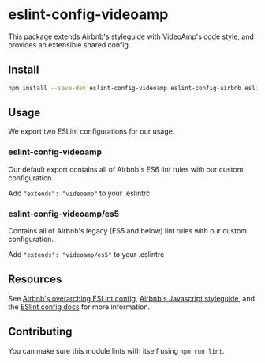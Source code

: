 # eslint-config-videoamp

This package extends Airbnb's styleguide with VideoAmp's code style, and provides an extensible shared config.

## Install
```sh
npm install --save-dev eslint-config-videoamp eslint-config-airbnb eslint-config-airbnb-base eslint-plugin-import eslint-plugin-jsx-a11y eslint-plugin-react eslint
```

## Usage

We export two ESLint configurations for our usage.

### eslint-config-videoamp

Our default export contains all of Airbnb's ES6 lint rules with our custom configuration.

Add `"extends": "videoamp"` to your .eslintrc

### eslint-config-videoamp/es5

Contains all of Airbnb's legacy (ES5 and below) lint rules with our custom configuration.

Add `"extends": "videoamp/es5"` to your .eslintrc

## Resources
See [Airbnb's overarching ESLint config](https://npmjs.com/eslint-config-airbnb), [Airbnb's Javascript styleguide](https://github.com/airbnb/javascript), and the [ESlint config docs](http://eslint.org/docs/user-guide/configuring#extending-configuration-files) for more information.

## Contributing

You can make sure this module lints with itself using `npm run lint`.
